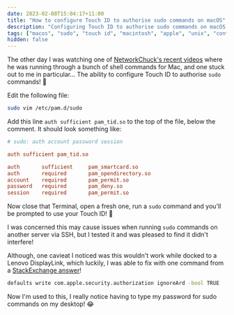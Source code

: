 ```yaml
---
date: 2023-02-08T15:04:17+11:00
title: "How to configure Touch ID to authorise sudo commands on macOS"
description: "Configuring Touch ID to authorise sudo commands on macOS (at a system-wide scope)"
tags: ["macos", "sudo", "touch id", "macintosh", "apple", "unix", "configuration", "terminal", "shell", "command line", "cli"]
hidden: false
---
```


The other day I was watching one of [NetworkChuck's recent videos](https://www.youtube.com/watch?v=qOrlYzqXPa8) where he was running through a bunch of shell commands for Mac, and one stuck out to me in particular... The ability to configure Touch ID to authorise `sudo` commands! 🤯

Edit the following file:

```bash
sudo vim /etc/pam.d/sudo
```

Add this line `auth sufficient pam_tid.so` to the top of the file, below the comment. It should look something like:

```conf
# sudo: auth account password session

auth sufficient pam_tid.so

auth       sufficient     pam_smartcard.so
auth       required       pam_opendirectory.so
account    required       pam_permit.so
password   required       pam_deny.so
session    required       pam_permit.so
```

Now close that Terminal, open a fresh one, run a `sudo` command and you'll be prompted to use your Touch ID! 🎉

I was concerned this may cause issues when running `sudo` commands on another server via SSH, but I tested it and was pleased to find it didn't interfere!

Although, one cavieat I noticed was this wouldn't work while docked to a Lenovo DisplayLink, which luckily, I was able to fix with one command from a [StackExchange answer](https://apple.stackexchange.com/a/444202/465731)!

```bash
defaults write com.apple.security.authorization ignoreArd -bool TRUE
```

Now I'm used to this, I really notice having to type my password for sudo commands on my desktop! 😂
